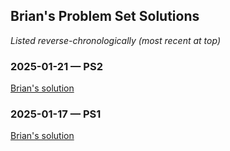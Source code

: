 ## Brian's Problem Set Solutions

*Listed reverse-chronologically (most recent at top)*

### 2025-01-21 &mdash; PS2

[Brian's solution](../brian54321/Brian-PS02.nb.pdf)

### 2025-01-17 &mdash; PS1

[Brian's solution](../brian54321/Brian-PS01.nb.pdf)
